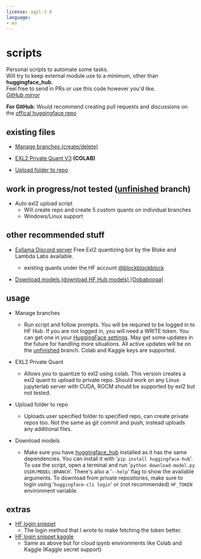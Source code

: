 ```yaml
---
license: agpl-3.0
language:
- en
---
```

# scripts

Personal scripts to automate some tasks.\
Will try to keep external module use to a minimum, other than **huggingface_hub**.\
Feel free to send in PRs or use this code however you'd like.\
*[GitHub mirror](https://github.com/anthonyg5005/hf-scripts)*

**For GitHub**: Would recommend creating pull requests and discussions on the [offical huggingface repo](https://huggingface.co/Anthonyg5005/hf-scripts)

## existing files

- [Manage branches (create/delete)](https://huggingface.co/Anthonyg5005/hf-scripts/blob/main/manage%20branches.py)

- [EXL2 Private Quant V3](https://colab.research.google.com/drive/1Vc7d6JU3Z35OVHmtuMuhT830THJnzNfS?usp=sharing) **(COLAB)**

- [Upload folder to repo](https://huggingface.co/Anthonyg5005/hf-scripts/blob/main/upload%20folder%20to%20repo.py)

## work in progress/not tested ([unfinished](https://huggingface.co/Anthonyg5005/hf-scripts/tree/unfinished) branch)

- Auto exl2 upload script
  - Will create repo and create 5 custom quants on individual branches
  - Windows/Linux support

## other recommended stuff

- [Exllama Discord server](https://discord.gg/NSFwVuCjRq) Free Exl2 quantizing bot by the Bloke and Lambda Labs available.
  - existing quants under the HF account [@blockblockblock](https://huggingface.co/blockblockblock)

- [Download models (download HF Hub models) [Oobabooga]](https://github.com/oobabooga/text-generation-webui/blob/main/download-model.py)

## usage

- Manage branches
  - Run script and follow prompts. You will be required to be logged in to HF Hub. If you are not logged in, you will need a WRITE token. You can get one in your [HuggingFace settings](https://huggingface.co/settings/tokens). May get some updates in the future for handling more situations. All active updates will be on the [unfinished](https://huggingface.co/Anthonyg5005/hf-scripts/tree/unfinished) branch. Colab and Kaggle keys are supported.

- EXL2 Private Quant
  - Allows you to quantize to exl2 using colab. This version creates a exl2 quant to upload to private repo. Should work on any Linux jupyterlab server with CUDA, ROCM should be supported by exl2 but not tested.

- Upload folder to repo
  - Uploads user specified folder to specified repo, can create private repos too. Not the same as git commit and push, instead uploads any additional files.
  
- Download models
  - Make sure you have [huggingface_hub](https://pypi.org/project/huggingface-hub/) installed as it has the same dependencies. You can install it with '`pip install huggingface-hub`'. To use the script, open a terminal and run '`python download-model.py USER/MODEL:BRANCH`'. There's also a '`--help`' flag to show the available arguments. To download from private repositories, make sure to login using '`huggingface-cli login`' or (not recommended) `HF_TOKEN` environment variable.

## extras

- [HF login snippet](https://huggingface.co/Anthonyg5005/hf-scripts/blob/main/HF%20Login%20Snippet.py)
  - The login method that I wrote to make fetching the token better.
- [HF login snippet kaggle](https://huggingface.co/Anthonyg5005/hf-scripts/blob/main/HF%20Login%20Snippet%20Kaggle.py)
  - Same as above but for cloud ipynb environments like Colab and Kaggle (Kaggle secret support)
